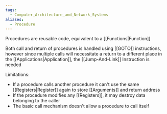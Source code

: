 ```yaml
---
tags:
  - Computer_Architecture_and_Network_Systems
aliases:
  - Procedure
---
```

Procedures are reusable code, equivalent to a [[Functions|Function]]

Both call and return of procedures is handled using [[GOTO]] instructions, however since multiple calls will necessitate a return to a different place in the [[Applications|Application]], the [[Jump-And-Link]] Instruction is needed

Limitations:
- If a procedure calls another procedure it can't use the same [[Registers|Register]] again to store [[Arguments]] and return address
- If the procedure modifies any [[Registers]], it may destroy data belonging to the caller
- The basic call mechanism doesn't allow a procedure to call itself